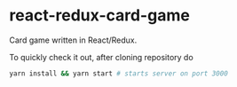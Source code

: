 # react-redux-card-game

Card game written in React/Redux.

To quickly check it out, after cloning repository do

```bash
yarn install && yarn start # starts server on port 3000
```
